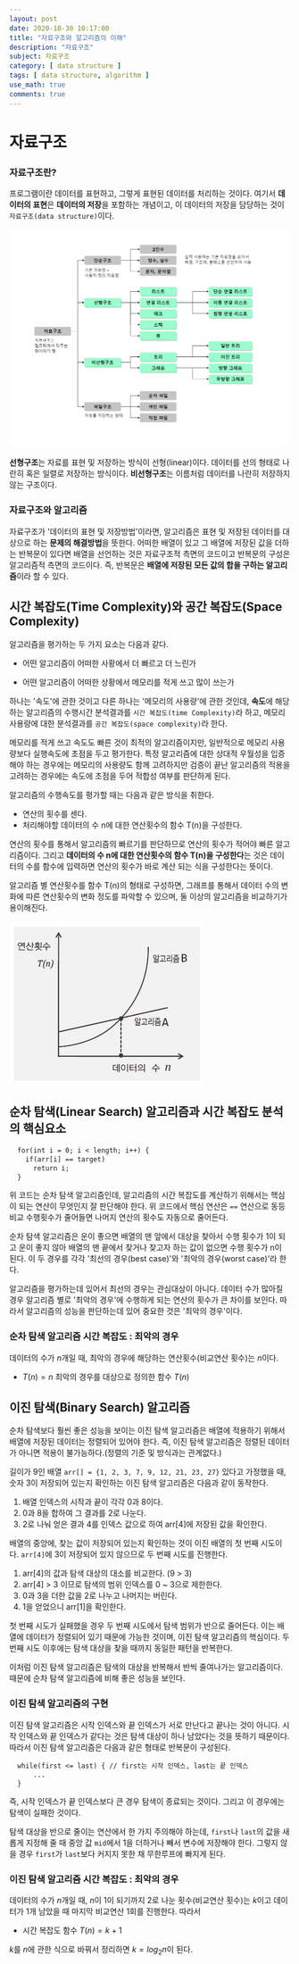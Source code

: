 ```yaml
---
layout: post
date: 2020-10-30 10:17:00
title: "자료구조와 알고리즘의 이해"
description: "자료구조"
subject: 자료구조
category: [ data structure ]
tags: [ data structure, algorithm ]
use_math: true
comments: true
---
```


# 자료구조

### 자료구조란?

프로그램이란 데이터를 표현하고, 그렇게 표현된 데이터를 처리하는 것이다. 여기서 <b>데이터의 표현</b>은 <b>데이터의 저장</b>을 포함하는 개념이고, 이 데이터의 저장을 담당하는 것이 `자료구조(data structure)`이다.

![자료구조의 분류](/assets/img/ds/분류.png)

<b>선형구조</b>는 자료를 표현 및 저장하는 방식이 선형(linear)이다. 데이터를 선의 형태로 나란히 혹은 일렬로 저장하는 방식이다. <b>비선형구조</b>는 이름처럼 데이터를 나란히 저장하지 않는 구조이다.

### 자료구조와 알고리즘

자료구조가 '데이터의 표현 및 저장방법'이라면, 알고리즘은 표현 및 저장된 데이터를 대상으로 하는 <b>문제의 해결방법</b>을 뜻한다. 어떠한 배열이 있고 그 배열에 저장된 값을 더하는 반복문이 있다면 배열을 선언하는 것은 자료구조적 측면의 코드이고 반복문의 구성은 알고리즘적 측면의 코드이다. 즉, 반복문은 <b>배열에 저장된 모든 값의 합을 구하는 알고리즘</b>이라 할 수 있다.

## 시간 복잡도(Time Complexity)와 공간 복잡도(Space Complexity)

알고리즘을 평가하는 두 가지 요소는 다음과 같다.

+ 어떤 알고리즘이 어떠한 사황에서 더 빠르고 더 느린가

+ 어떤 알고리즘이 어떠한 상황에서 메모리를 적게 쓰고 많이 쓰는가

하나는 '속도'에 관한 것이고 다른 하나는 '메모리의 사용량'에 관한 것인데, <b>속도</b>에 해당하는 알고리즘의 수행시간 분석결과를 `시간 복잡도(time Complexity)`라 하고, 메모리 사용량에 대한 분석결과를 `공간 복잡도(space complexity)`라 한다.

메모리를 적게 쓰고 속도도 빠른 것이 최적의 알고리즘이지만, 일반적으로 메모리 사용량보다 실행속도에 초점을 두고 평가한다. 특정 알고리즘에 대한 상대적 우월성을 입증해야 하는 경우에는 메모리의 사용량도 함께 고려하지만 검증이 끝난 알고리즘의 적용을 고려하는 경우에는 속도에 초점을 두어 적합성 여부를 판단하게 된다.

알고리즘의 수행속도를 평가할 때는 다음과 같은 방식을 취한다.

+ 연산의 횟수를 센다.
+ 처리해야할 데이터의 수 n에 대한 연산횟수의 함수 T(n)을 구성한다.

연산의 횟수를 통해서 알고리즘의 빠르기를 판단하므로 연산의 횟수가 적어야 빠른 알고리즘이다. 그리고 <b>데이터의 수 n에 대한 연산횟수의 함수 T(n)을 구성한다</b>는 것은 데이터의 수를 함수에 입력하면 연산의 횟수가 바로 계산 되는 식을 구성한다는 뜻이다.

알고리즘 별 연산횟수를 함수 T(n)의 형태로 구성하면, 그래프를 통해서 데이터 수의 변화에 따른 연산횟수의 변화 정도를 파악할 수 있으며, 둘 이상의 알고리즘을 비교하기가 용이해진다.

![알고리즘의 수행속도 비교](/assets/img/ds/수행속도비교.png)

## 순차 탐색(Linear Search) 알고리즘과 시간 복잡도 분석의 핵심요소

```
  for(int i = 0; i < length; i++) {
    if(arr[i] == target)
      return i;
  }
```

위 코드는 순차 탐색 알고리즘인데, 알고리즘의 시간 복잡도를 계산하기 위해서는 핵심이 되는 연산이 무엇인지 잘 판단해야 한다. 위 코드에서 핵심 연산은 `==` 연산으로 동등비교 수행횟수가 줄어들면 나머지 연산의 횟수도 자동으로 줄어든다.

순차 탐색 알고리즘은 운이 좋으면 배열의 맨 앞에서 대상을 찾아서 수행 횟수가 1이 되고 운이 좋지 않아 배열의 맨 끝에서 찾거나 찾고자 하는 값이 없으면 수행 횟수가 n이 된다. 이 두 경우를 각각 '최선의 경우(best case)'와 '최악의 경우(worst case)'라 한다.

알고리즘을 평가하는데 있어서 최선의 경우는 관심대상이 아니다. 데이터 수가 많아질 경우 알고리즘 별로 '최악의 경우'에 수행하게 되는 연산의 횟수가 큰 차이를 보인다. 따라서 알고리즘의 성능을 판단하는데 있어 중요한 것은 '최악의 경우'이다.

### 순차 탐색 알고리즘 시간 복잡도 : 최악의 경우

데이터의 수가 $n$개일 때, 최악의 경우에 해당하는 연산횟수(비교연산 횟수)는 $n$이다.

+ $T(n) = n$    최악의 경우를 대상으로 정의한 함수 $T(n)$

## 이진 탐색(Binary Search) 알고리즘

순차 탐색보다 훨씬 좋은 성능을 보이는 이진 탐색 알고리즘은 배열에 적용하기 위해서 배열에 저장된 데이터는 정렬되어 있어야 한다. 즉, 이진 탐색 알고리즘은 정렬된 데이터가 아니면 적용이 불가능하다.(정렬의 기준 및 방식과는 관계없다.)

길이가 9인 배열 `arr[] = {1, 2, 3, 7, 9, 12, 21, 23, 27}` 있다고 가정했을 때, 숫자 3이 저장되어 있는지 확인하는 이진 탐색 알고리즘은 다음과 같이 동작한다.

1. 배열 인덱스의 시작과 끝이 각각 0과 8이다.
2. 0과 8을 합하여 그 결과를 2로 나눈다.
3. 2로 나눠 얻은 결과 4를 인덱스 값으로 하여 arr[4]에 저장된 값을 확인한다.

배열의 중앙에, 찾는 값이 저장되어 있는지 확인하는 것이 이진 배열의 첫 번째 시도이다. `arr[4]`에 3이 저장되어 있지 않으므로 두 번째 시도를 진행한다.

1. arr[4]의 값과 탐색 대상의 대소를 비교한다. (9 > 3)
2. arr[4] > 3 이므로 탐색의 범위 인덱스를 0 ~ 3으로 제한한다.
3. 0과 3을 더한 값을 2로 나누고 나머지는 버린다.
4. 1을 얻었으니 arr[1]을 확인한다.

첫 번째 시도가 실패했을 경우 두 번째 시도에서 탐색 범위가 반으로 줄어든다. 이는 배열에 데이터가 정렬되어 있기 때문에 가능한 것이며, 이진 탐색 알고리즘의 핵심이다. 두 번째 시도 이후에는 탐색 대상을 찾을 때까지 동일한 패턴을 반복한다.

이처럼 이진 탐색 알고리즘은 탐색의 대상을 반복해서 반씩 줄여나가는 알고리즘이다. 때문에 순차 탐색 알고리즘에 비해 좋은 성능을 보인다.

### 이진 탐색 알고리즘의 구현

이진 탐색 알고리즘은 시작 인덱스와 끝 인덱스가 서로 만난다고 끝나는 것이 아니다. 시작 인덱스와 끝 인덱스가 같다는 것은 탐색 대상이 하나 남았다는 것을 뜻하기 때문이다. 따라서 이진 탐색 알고리즘은 다음과 같은 형태로 반복문이 구성된다.

```
  while(first <= last) { // first는 시작 인덱스, last는 끝 인덱스
      ...
  }
```

즉, 시작 인덱스가 끝 인덱스보다 큰 경우 탐색이 종료되는 것이다. 그리고 이 경우에는 탐색이 실패한 것이다.

탐색 대상을 반으로 줄이는 연산에서 한 가지 주의해야 하는데, `first`나 `last`의 값을 새롭게 지정해 줄 때 중앙 값 `mid`에서 1을 더하거나 빼서 변수에 저장해야 한다. 그렇지 않을 경우 `first`가 `last`보다 커지지 못한 채 무한루프에 빠지게 된다.

### 이진 탐색 알고리즘 시간 복잡도 : 최악의 경우

데이터의 수가 $n$개일 때, $n$이 1이 되기까지 2로 나눈 횟수(비교연산 횟수)는 $k$이고 데이터가 1개 남았을 때 마지막 비교연산 1회를 진행한다. 따라서

+ 시간 복잡도 함수 $T(n) = k + 1$

$k$를 $n$에 관한 식으로 바꿔서 정리하면 $k = log_{2}n$이 된다.
